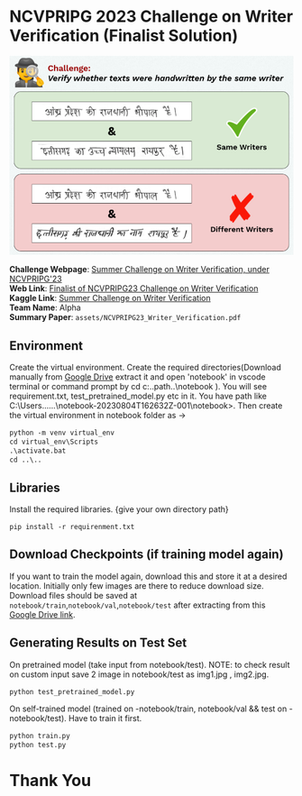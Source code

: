 # NCVPRIPG 2023 Challenge on Writer Verification (Finalist Solution)

![intro image](assets/img.png)

**Challenge Webpage**: [Summer Challenge on Writer Verification, under NCVPRIPG'23](https://vl2g.github.io/challenges/wv2023)  
**Web Link**: [Finalist of NCVPRIPG23 Challenge on Writer Verification](https://mohitsharma-iitj.github.io/NCVPRIPG2023_Writer_Verification/)  
**Kaggle Link**: [Summer Challenge on Writer Verification](https://www.kaggle.com/competitions/summer-challenge-on-writer-verification23-finale/leaderboard)  
**Team Name**: Alpha  
**Summary Paper**: `assets/NCVPRIPG23_Writer_Verification.pdf`



## Environment
Create the virtual environment.
Create the required directories(Download manually from [Google Drive](https://drive.google.com/drive/folders/1xhPeBt5VeRWNnY8SKLu-cyLjm8CjjdQD?usp=sharing) extract it and open 'notebook' in vscode terminal or command prompt by cd c:\..path..\notebook ). You will see requirement.txt, test_pretrained_model.py etc in it. You have path like C:\Users\......\notebook-20230804T162632Z-001\notebook>. Then create the virtual environment in notebook folder as ->
```shell
python -m venv virtual_env
cd virtual_env\Scripts
.\activate.bat
cd ..\..
```



## Libraries
Install the required libraries. {give your own directory path}
```shell
pip install -r requirenment.txt
```



## Download Checkpoints (if training model again)
If you want to train the model again, download this and store it at a desired location. Initially only few images are there to reduce download size. Download files should be saved at `notebook/train`,`notebook/val`,`notebook/test` after extracting from this [Google Drive link](https://drive.google.com/drive/folders/1AAAuh62G2LHKOPOJvhUkUuC7w6SMKvzI?usp=sharing).



## Generating Results on Test Set
On pretrained model (take input from notebook/test).
NOTE: to check result on custom input save 2 image in notebook/test as img1.jpg , img2.jpg.
```shell
python test_pretrained_model.py 
```
On self-trained model (trained on -notebook/train, notebook/val && test on - notebook/test).
Have to train it first.
```shell
python train.py 
python test.py 
```




# Thank You
